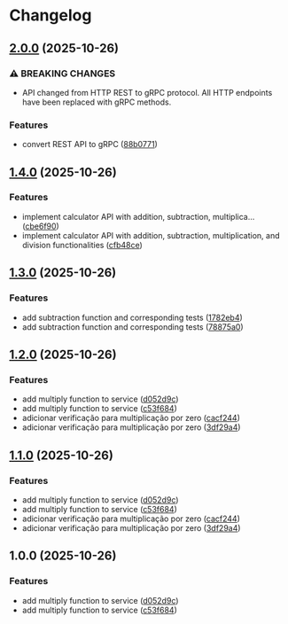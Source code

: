 # Changelog

## [2.0.0](https://github.com/carlosealves2/test-auto-version/compare/test-auto-version-v1.4.0...test-auto-version-v2.0.0) (2025-10-26)


### ⚠ BREAKING CHANGES

* API changed from HTTP REST to gRPC protocol. All HTTP endpoints have been replaced with gRPC methods.

### Features

* convert REST API to gRPC ([88b0771](https://github.com/carlosealves2/test-auto-version/commit/88b07710023217d21580dc593ba71bc05864ec86))

## [1.4.0](https://github.com/carlosealves2/test-auto-version/compare/test-auto-version-v1.3.0...test-auto-version-v1.4.0) (2025-10-26)


### Features

* implement calculator API with addition, subtraction, multiplica… ([cbe6f90](https://github.com/carlosealves2/test-auto-version/commit/cbe6f9021b1426ca39546a2c15770c418d4624c1))
* implement calculator API with addition, subtraction, multiplication, and division functionalities ([cfb48ce](https://github.com/carlosealves2/test-auto-version/commit/cfb48ce956d350132f0187a0c1aef11aaac6d581))

## [1.3.0](https://github.com/carlosealves2/test-auto-version/compare/test-auto-version-v1.2.0...test-auto-version-v1.3.0) (2025-10-26)


### Features

* add subtraction function and corresponding tests ([1782eb4](https://github.com/carlosealves2/test-auto-version/commit/1782eb4f85977dce9213ff315f69de609322d5d3))
* add subtraction function and corresponding tests ([78875a0](https://github.com/carlosealves2/test-auto-version/commit/78875a019b7d38c1701a5a15cdf183eec6c07ed9))

## [1.2.0](https://github.com/carlosealves2/test-auto-version/compare/test-auto-version-v1.1.0...test-auto-version-v1.2.0) (2025-10-26)


### Features

* add multiply function to service ([d052d9c](https://github.com/carlosealves2/test-auto-version/commit/d052d9c84344e9273d6ffe3e57d34d56e16921e4))
* add multiply function to service ([c53f684](https://github.com/carlosealves2/test-auto-version/commit/c53f68466c464a4d835173f314bcc91dc20a9164))
* adicionar verificação para multiplicação por zero ([cacf244](https://github.com/carlosealves2/test-auto-version/commit/cacf244086ff677359d8391e96dc3e302d20327e))
* adicionar verificação para multiplicação por zero ([3df29a4](https://github.com/carlosealves2/test-auto-version/commit/3df29a48e009506896d156a3b4c57dddcf0bb7b9))

## [1.1.0](https://github.com/carlosealves2/test-auto-version/compare/v1.0.0...v1.1.0) (2025-10-26)


### Features

* add multiply function to service ([d052d9c](https://github.com/carlosealves2/test-auto-version/commit/d052d9c84344e9273d6ffe3e57d34d56e16921e4))
* add multiply function to service ([c53f684](https://github.com/carlosealves2/test-auto-version/commit/c53f68466c464a4d835173f314bcc91dc20a9164))
* adicionar verificação para multiplicação por zero ([cacf244](https://github.com/carlosealves2/test-auto-version/commit/cacf244086ff677359d8391e96dc3e302d20327e))
* adicionar verificação para multiplicação por zero ([3df29a4](https://github.com/carlosealves2/test-auto-version/commit/3df29a48e009506896d156a3b4c57dddcf0bb7b9))

## 1.0.0 (2025-10-26)


### Features

* add multiply function to service ([d052d9c](https://github.com/carlosealves2/test-auto-version/commit/d052d9c84344e9273d6ffe3e57d34d56e16921e4))
* add multiply function to service ([c53f684](https://github.com/carlosealves2/test-auto-version/commit/c53f68466c464a4d835173f314bcc91dc20a9164))
